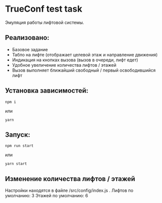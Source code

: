 # TrueConf test task

Эмуляция работы лифтовой системы.

## Реализовано:
- Базовое задание
- Табло на лифте (отображает целевой этаж и направление движения)
- Индикация на кнопках вызова (вызов в очереди, лифт едет)
- Удобное увеличение количества лифтов / этажей
- Вызов выполняет ближайший свободный / первый освободившийся лифт

## Установка зависимостей:
```
npm i
```
или
```
yarn
```

## Запуск:
```
npm run start
```
или
```
yarn start
```

## Изменение количества лифтов / этажей

Настройки находятся в файле /src/config/index.js .
Лифтов по умолчанию: 3
Этажей по умолчанию: 6
